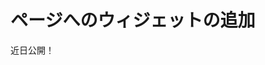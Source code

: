 # ページへのウィジェットの追加

近日公開！


<!-- Follow these steps to add a widget to a Widget Page:

1. Click the *Add* button (![Add](../../../../images/icon-add-app.png)) in the Control Menu. 

![The Widgets panel contains several default widgets that you can use to add functionality to the page.](./adding-widgets-to-a-page/images/01.png)

1. Open the *Widgets* panel and either browse through the categories of available widgets until you find the one you want, or you can search for widgets by name.
1. Drag the widget to the column and row of the page layout where you want to place it.

A widget can be a wiki display or a dynamic publishing tool like the Asset Publisher. The content you display with widgets can be long-form text or an image gallery, or anything in between. -->
